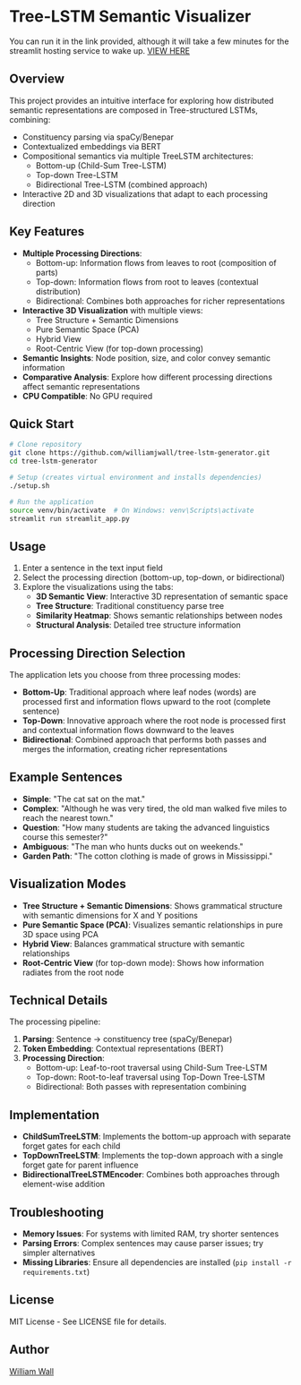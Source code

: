 # Tree-LSTM Semantic Visualizer

You can run it in the link provided, although it will take a few minutes for the streamlit hosting service to wake up. 
[ VIEW HERE](https://lstm-tree-generator.streamlit.app/)

## Overview

This project provides an intuitive interface for exploring how distributed semantic representations are composed in Tree-structured LSTMs, combining:

- Constituency parsing via spaCy/Benepar
- Contextualized embeddings via BERT
- Compositional semantics via multiple TreeLSTM architectures:
  - Bottom-up (Child-Sum Tree-LSTM)
  - Top-down Tree-LSTM
  - Bidirectional Tree-LSTM (combined approach)
- Interactive 2D and 3D visualizations that adapt to each processing direction

## Key Features

- **Multiple Processing Directions**:
  - Bottom-up: Information flows from leaves to root (composition of parts)
  - Top-down: Information flows from root to leaves (contextual distribution)
  - Bidirectional: Combines both approaches for richer representations
- **Interactive 3D Visualization** with multiple views:
  - Tree Structure + Semantic Dimensions
  - Pure Semantic Space (PCA)
  - Hybrid View
  - Root-Centric View (for top-down processing)
- **Semantic Insights**: Node position, size, and color convey semantic information
- **Comparative Analysis**: Explore how different processing directions affect semantic representations
- **CPU Compatible**: No GPU required

## Quick Start

```bash
# Clone repository
git clone https://github.com/williamjwall/tree-lstm-generator.git
cd tree-lstm-generator

# Setup (creates virtual environment and installs dependencies)
./setup.sh

# Run the application
source venv/bin/activate  # On Windows: venv\Scripts\activate
streamlit run streamlit_app.py
```

## Usage

1. Enter a sentence in the text input field
2. Select the processing direction (bottom-up, top-down, or bidirectional)
3. Explore the visualizations using the tabs:
   - **3D Semantic View**: Interactive 3D representation of semantic space
   - **Tree Structure**: Traditional constituency parse tree
   - **Similarity Heatmap**: Shows semantic relationships between nodes
   - **Structural Analysis**: Detailed tree structure information

## Processing Direction Selection

The application lets you choose from three processing modes:
- **Bottom-Up**: Traditional approach where leaf nodes (words) are processed first and information flows upward to the root (complete sentence)
- **Top-Down**: Innovative approach where the root node is processed first and contextual information flows downward to the leaves
- **Bidirectional**: Combined approach that performs both passes and merges the information, creating richer representations

## Example Sentences

- **Simple**: "The cat sat on the mat."
- **Complex**: "Although he was very tired, the old man walked five miles to reach the nearest town."
- **Question**: "How many students are taking the advanced linguistics course this semester?"
- **Ambiguous**: "The man who hunts ducks out on weekends."
- **Garden Path**: "The cotton clothing is made of grows in Mississippi."

## Visualization Modes

- **Tree Structure + Semantic Dimensions**: Shows grammatical structure with semantic dimensions for X and Y positions
- **Pure Semantic Space (PCA)**: Visualizes semantic relationships in pure 3D space using PCA
- **Hybrid View**: Balances grammatical structure with semantic relationships
- **Root-Centric View** (for top-down mode): Shows how information radiates from the root node

## Technical Details

The processing pipeline:

1. **Parsing**: Sentence → constituency tree (spaCy/Benepar)
2. **Token Embedding**: Contextual representations (BERT)
3. **Processing Direction**:
   - Bottom-up: Leaf-to-root traversal using Child-Sum Tree-LSTM
   - Top-down: Root-to-leaf traversal using Top-Down Tree-LSTM
   - Bidirectional: Both passes with representation combining

## Implementation

- **ChildSumTreeLSTM**: Implements the bottom-up approach with separate forget gates for each child
- **TopDownTreeLSTM**: Implements the top-down approach with a single forget gate for parent influence
- **BidirectionalTreeLSTMEncoder**: Combines both approaches through element-wise addition

## Troubleshooting

- **Memory Issues**: For systems with limited RAM, try shorter sentences
- **Parsing Errors**: Complex sentences may cause parser issues; try simpler alternatives
- **Missing Libraries**: Ensure all dependencies are installed (`pip install -r requirements.txt`)

## License

MIT License - See LICENSE file for details.

## Author

[William Wall](https://github.com/williamjwall)
